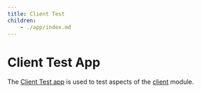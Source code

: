 ```yaml
---
title: Client Test
children:
    - ./app/index.md
---
```


# Client Test App

The [Client Test app](./app/index.md) is used to test aspects of the [client](/revgrid/client/) module.

